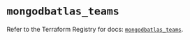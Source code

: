 # `mongodbatlas_teams`

Refer to the Terraform Registry for docs: [`mongodbatlas_teams`](https://registry.terraform.io/providers/mongodb/mongodbatlas/1.35.1/docs/resources/teams).
